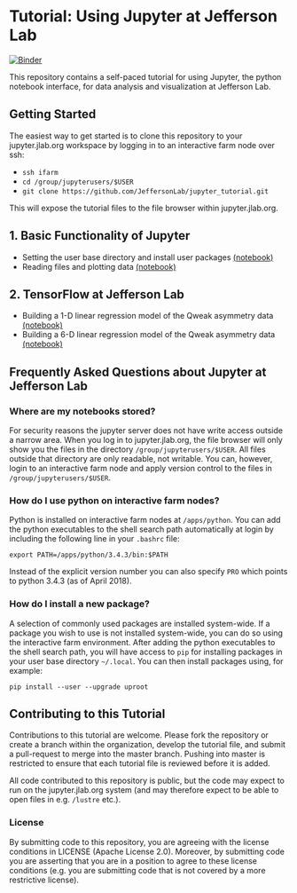 # Tutorial: Using Jupyter at Jefferson Lab

[![Binder](https://mybinder.org/badge.svg)](https://mybinder.org/v2/gh/JeffersonLab/jupyter_tutorial/master)

This repository contains a self-paced tutorial for using Jupyter, the python notebook interface, for data analysis and visualization at Jefferson Lab.


## Getting Started

The easiest way to get started is to clone this repository to your jupyter.jlab.org workspace by logging in to an interactive farm node over ssh:
- `ssh ifarm`
- `cd /group/jupyterusers/$USER`
- `git clone https://github.com/JeffersonLab/jupyter_tutorial.git`

This will expose the tutorial files to the file browser within jupyter.jlab.org.


## 1. Basic Functionality of Jupyter

* Setting the user base directory and install user packages [(notebook)](1_Basics/setting-python-path.ipynb)
* Reading files and plotting data [(notebook)](1_Basics/read-root-files.ipynb)


## 2. TensorFlow at Jefferson Lab

* Building a 1-D linear regression model of the Qweak asymmetry data [(notebook)](2_TensorFlow/tensorflow-linear-regression-qweak-asymmetries-1dim.ipynb)
* Building a 6-D linear regression model of the Qweak asymmetry data [(notebook)](2_TensorFlow/tensorflow-linear-regression-qweak-asymmetries-6dim.ipynb)


## Frequently Asked Questions about Jupyter at Jefferson Lab

### Where are my notebooks stored?
For security reasons the jupyter server does not have write access outside a narrow area. When you log in to jupyter.jlab.org, the file browser will only show you the files in the directory `/group/jupyterusers/$USER`. All files outside that directory are only readable, not writable. You can, however, login to an interactive farm node and apply version control to the files in `/group/jupyterusers/$USER`.

### How do I use python on interactive farm nodes?
Python is installed on interactive farm nodes at `/apps/python`. You can add the python executables to the shell search path automatically at login by including the following line in your `.bashrc` file:
```
export PATH=/apps/python/3.4.3/bin:$PATH
```
Instead of the explicit version number you can also specify `PRO` which points to python 3.4.3 (as of April 2018).

### How do I install a new package?
A selection of commonly used packages are installed system-wide. If a package you wish to use is not installed system-wide, you can do so using the interactive farm environment. After adding the python executables to the shell search path, you will have access to `pip` for installing packages in your user base directory `~/.local`. You can then install packages using, for example:
```
pip install --user --upgrade uproot
```

## Contributing to this Tutorial

Contributions to this tutorial are welcome. Please fork the repository or create a branch within the organization, develop the tutorial file, and submit a pull-request to merge into the master branch. Pushing into master is restricted to ensure that each tutorial file is reviewed before it is added.

All code contributed to this repository is public, but the code may expect to run on the jupyter.jlab.org system (and may therefore expect to be able to open files in e.g. `/lustre` etc.).

### License

By submitting code to this repository, you are agreeing with the license conditions in LICENSE (Apache License 2.0). Moreover, by submitting code you are asserting that you are in a position to agree to these license conditions (e.g. you are submitting code that is not covered by a more restrictive license).
